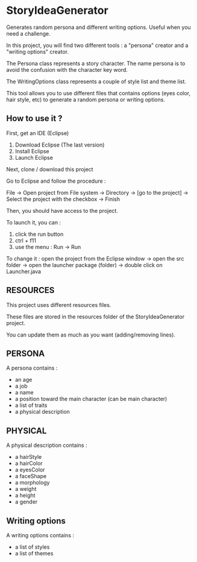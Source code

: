 # StoryIdeaGenerator
Generates random persona and different writing options. Useful when you need a challenge.

In this project, you will find two different tools : a "persona" creator and a "writing options" creator.

The Persona class represents a story character. The name persona is to avoid the confusion with the character key word.

The WritingOptions class represents a couple of style list and theme list.

This tool allows you to use different files that contains options (eyes color, hair style, etc) to generate a random persona or writing options.

## How to use it ?
First, get an IDE (Eclipse)

1. Download Eclipse (The last version)
2. Install Eclipse
3. Launch Eclipse

Next, clone / download this project

Go to Eclipse and follow the procedure :

File -> Open project from File system -> Directory -> [go to the project] -> Select the project with the checkbox -> Finish

Then, you should have access to the project.

To launch it, you can :
1. click the run button
2. ctrl + f11
3. use the menu : Run -> Run

To change it : open the project from the Eclipse window -> open the src folder -> open the launcher package (folder) -> double click on Launcher.java

## RESOURCES
This project uses different resources files.

These files are stored in the resources folder of the StoryIdeaGenerator project.

You can update them as much as you want (adding/removing lines).

## PERSONA
A persona contains :
 - an age
 - a job
 - a name
 - a position toward the main character (can be main character)
 - a list of traits
 - a physical description

## PHYSICAL
A physical description contains :
 - a hairStyle
 - a hairColor
 - a eyesColor
 - a faceShape
 - a morphology
 - a weight
 - a height
 - a gender

## Writing options
A writing options contains :
 - a list of styles
 - a list of themes
